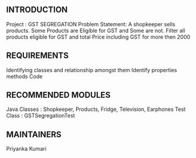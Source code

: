 INTRODUCTION
------------
Project : GST SEGREGATION
Problem Statement: A shopkeeper sells products. Some Products are Eligible for GST and Some are not. Filter all products eligible for GST and total Price including GST for more then 2000

REQUIREMENTS
------------
Identifying classes and relationship amongst them
Identify properties methods
Code

RECOMMENDED MODULES
-------------------
Java Classes : Shopkeeper, Products, Fridge, Television, Earphones
Test Class : GSTSegregationTest

MAINTAINERS
-----------
Priyanka Kumari

